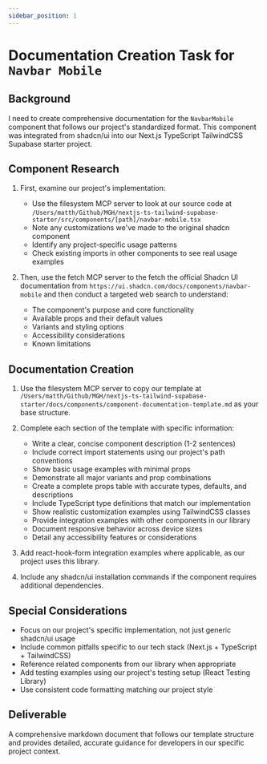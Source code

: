 ```yaml
---
sidebar_position: 1
---
```


# Documentation Creation Task for `Navbar Mobile`

## Background
I need to create comprehensive documentation for the `NavbarMobile` component that follows our project's standardized format. This component was integrated from shadcn/ui into our Next.js TypeScript TailwindCSS Supabase starter project.

## Component Research
1. First, examine our project's implementation:
   - Use the filesystem MCP server to look at our source code at `/Users/matth/Github/MGH/nextjs-ts-tailwind-supabase-starter/src/components/[path]/navbar-mobile.tsx`
   - Note any customizations we've made to the original shadcn component
   - Identify any project-specific usage patterns
   - Check existing imports in other components to see real usage examples

2. Then, use the fetch MCP server to the fetch the official Shadcn UI documentation from `https://ui.shadcn.com/docs/components/navbar-mobile` and then conduct a targeted web search to understand:
   - The component's purpose and core functionality
   - Available props and their default values
   - Variants and styling options
   - Accessibility considerations
   - Known limitations

## Documentation Creation
1. Use the filesystem MCP server to copy our template at `/Users/matth/Github/MGH/nextjs-ts-tailwind-supabase-starter/docs/components/component-documentation-template.md` as your base structure.

2. Complete each section of the template with specific information:
   - Write a clear, concise component description (1-2 sentences)
   - Include correct import statements using our project's path conventions
   - Show basic usage examples with minimal props
   - Demonstrate all major variants and prop combinations
   - Create a complete props table with accurate types, defaults, and descriptions
   - Include TypeScript type definitions that match our implementation
   - Show realistic customization examples using TailwindCSS classes
   - Provide integration examples with other components in our library
   - Document responsive behavior across device sizes
   - Detail any accessibility features or considerations

3. Add react-hook-form integration examples where applicable, as our project uses this library.

4. Include any shadcn/ui installation commands if the component requires additional dependencies.

## Special Considerations
- Focus on our project's specific implementation, not just generic shadcn/ui usage
- Include common pitfalls specific to our tech stack (Next.js + TypeScript + TailwindCSS)
- Reference related components from our library when appropriate
- Add testing examples using our project's testing setup (React Testing Library)
- Use consistent code formatting matching our project style

## Deliverable
A comprehensive markdown document that follows our template structure and provides detailed, accurate guidance for developers in our specific project context.
